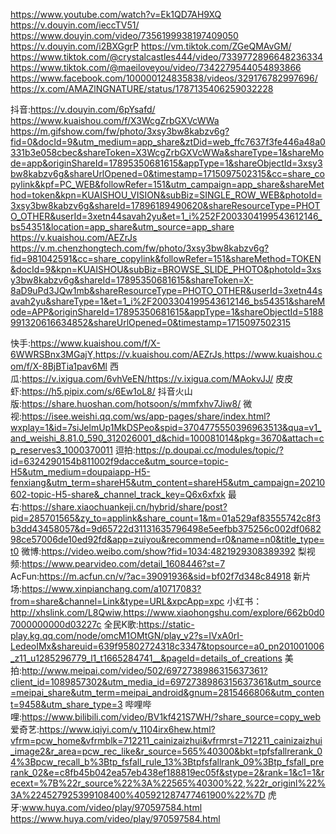 https://www.youtube.com/watch?v=Ek1QD7AH9XQ
https://v.douyin.com/ieccTV51/
https://www.douyin.com/video/7356199938197409050
https://v.douyin.com/i2BXGgrP
https://vm.tiktok.com/ZGeQMAvGM/
https://www.tiktok.com/@crystalcastles444/video/7339772896648236334
https://www.tiktok.com/@maeiloveyou/video/7342279544054893866
https://www.facebook.com/100000124835838/videos/329176782997696/
https://x.com/AMAZlNGNATURE/status/1787135406259032228

抖音:https://v.douyin.com/6pYsafd/
https://www.kuaishou.com/f/X3WcgZrbGXVcWWa
https://m.gifshow.com/fw/photo/3xsy3bw8kabzv6g?fid=0&docId=9&utm_medium=app_share&ztDid=web_ffc7637f3fe446a48a0331b3e058cbec&shareToken=X3WcgZrbGXVcWWa&shareType=1&shareMode=app&originShareId=17895350681615&appType=1&shareObjectId=3xsy3bw8kabzv6g&shareUrlOpened=0&timestamp=1715097502315&cc=share_copylink&kpf=PC_WEB&followRefer=151&utm_campaign=app_share&shareMethod=token&kpn=KUAISHOU_VISION&subBiz=SINGLE_ROW_WEB&photoId=3xsy3bw8kabzv6g&shareId=17896189490620&shareResourceType=PHOTO_OTHER&userId=3xetn44savah2yu&et=1_i%252F2003304199543612146_bs54351&location=app_share&utm_source=app_share
https://v.kuaishou.com/AEZrJs
https://v.m.chenzhongtech.com/fw/photo/3xsy3bw8kabzv6g?fid=981042591&cc=share_copylink&followRefer=151&shareMethod=TOKEN&docId=9&kpn=KUAISHOU&subBiz=BROWSE_SLIDE_PHOTO&photoId=3xsy3bw8kabzv6g&shareId=17895350681615&shareToken=X-8aD9uPd3JQw1mb&shareResourceType=PHOTO_OTHER&userId=3xetn44savah2yu&shareType=1&et=1_i%2F2003304199543612146_bs54351&shareMode=APP&originShareId=17895350681615&appType=1&shareObjectId=5188991320616634852&shareUrlOpened=0&timestamp=1715097502315

快手:https://www.kuaishou.com/f/X-6WWRSBnx3MGajY,https://v.kuaishou.com/AEZrJs,https://www.kuaishou.com/f/X-8BjBTia1pav6Ml
西瓜:https://v.ixigua.com/6vhVeEN/https://v.ixigua.com/MAokvJJ/
皮皮虾:https://h5.pipix.com/s/6Ew1oL8/
抖音火山版:https://share.huoshan.com/hotsoon/s/mmfxhv7Jiw8/
微视:https://isee.weishi.qq.com/ws/app-pages/share/index.html?wxplay=1&id=7siJelmUp1MkDSPeo&spid=3704775550396963513&qua=v1_and_weishi_8.81.0_590_312026001_d&chid=100081014&pkg=3670&attach=cp_reserves3_1000370011
逗拍:https://p.doupai.cc/modules/topic/?id=6324290154b811002f9dacce&utm_source=topic-H5&utm_medium=doupaiapp-H5-fenxiang&utm_term=shareH5&utm_content=shareH5&utm_campaign=20210602-topic-H5-share&_channel_track_key=Q6x6xfxk
最右:https://share.xiaochuankeji.cn/hybrid/share/post?pid=285701565&zy_to=applink&share_count=1&m=01a529af83555742c8f3b3dd43458057&d=9d65722d31131635796498e5eefbb375256c002df068298ce57006de10ed92fd&app=zuiyou&recommend=r0&name=n0&title_type=t0
微博:https://video.weibo.com/show?fid=1034:4821929308389392
梨视频:https://www.pearvideo.com/detail_1608446?st=7
AcFun:https://m.acfun.cn/v/?ac=39091936&sid=bf02f7d348c84918
新片场:https://www.xinpianchang.com/a10717083?from=share&channel=Link&type=URL&xpcApp=xpc
小红书：http://xhslink.com/L8Qwiw,https://www.xiaohongshu.com/explore/662b0d07000000000d03227c
全民K歌:https://static-play.kg.qq.com/node/omcM1OMtGN/play_v2?s=IVxA0rI-LedeoIMx&shareuid=639f95802724318c3347&topsource=a0_pn201001006_z11_u1285296779_l1_t1665284741__&pageId=details_of_creations
美拍:http://www.meipai.com/video/502/6972738986315637361?client_id=1089857302&utm_media_id=6972738986315637361&utm_source=meipai_share&utm_term=meipai_android&gnum=2815466806&utm_content=9458&utm_share_type=3
哔哩哔哩:https://www.bilibili.com/video/BV1kf421S7WH/?share_source=copy_web
爱奇艺:https://www.iqiyi.com/v_1104irx6hew.html?vfrm=pcw_home&vfrmblk=712211_cainizaizhui&vfrmrst=712211_cainizaizhui_image2&r_area=pcw_rec_like&r_source=565%40300&bkt=tpfsfallrerank_04%3Bpcw_recall_b%3Btp_fsfall_rule_13%3Btpfsfallrank_09%3Btp_fsfall_prerank_02&e=c8fb45b042ea57eb438ef188819ec05f&stype=2&rank=1&c1=1&recext=%7B%22r_source%22%3A%22565%40300%22,%22r_originl%22%3A%224527925399108400%405921287477461900%22%7D
虎牙:www.huya.com/video/play/970597584.html
https://www.huya.com/video/play/970597584.html